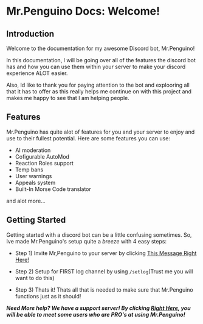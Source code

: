 # Mr.Penguino Docs: Welcome!

## Introduction

Welcome to the documentation for my awesome Discord bot, Mr.Penguino!

In this documentation, I will be going over all of the features the discord bot has and how you can use them within your server to make your discord experience ALOT easier.

Also, Id like to thank you for paying attention to the bot and explooring all that it has to offer as this really helps me continue on with this project and makes me happy to see that I am helping people.

## Features

Mr.Penguino has quite alot of features for you and your server to enjoy and use to their fullest potential. Here are some features you can use:

- AI moderation
- Cofigurable AutoMod
- Reaction Roles support
- Temp bans
- User warnings
- Appeals system
- Built-In Morse Code translator

and alot more...

## Getting Started

Getting started with a discord bot can be a little confusing sometimes. So, Ive made Mr.Penguino's setup quite a _breeze_ with 4 easy steps:

- Step 1) Invite Mr,Penguino to your server by clicking [This Message Right Here!](https://discord.com/oauth2/authorize?client_id=1369067763540164669&permissions=1651414934534&integration_type=0&scope=bot+applications.commands)

- Step 2) Setup for FIRST log channel by using `/setlog`(Trust me you will want to do this)

- Step 3) Thats it! Thats all that is needed to make sure that Mr.Penguino functions just as it should!

**_Need More help? We have a support server! By clicking [Right Here](https://discord.gg/x9k58kCtVE), you will be able to meet some users who are PRO's at using Mr.Penguino!_**
